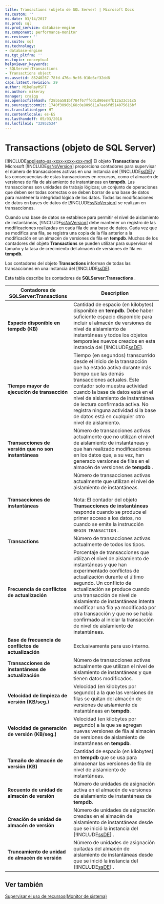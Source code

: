 ```yaml
---
title: Transactions (objeto de SQL Server) | Microsoft Docs
ms.custom: ''
ms.date: 03/14/2017
ms.prod: sql
ms.prod_service: database-engine
ms.component: performance-monitor
ms.reviewer: ''
ms.suite: sql
ms.technology:
- database-engine
ms.tgt_pltfrm: ''
ms.topic: conceptual
helpviewer_keywords:
- SQLServer:Transactions
- Transactions object
ms.assetid: 85240267-78fd-476a-9ef6-010d6cf32dd8
caps.latest.revision: 29
author: MikeRayMSFT
ms.author: mikeray
manager: craigg
ms.openlocfilehash: f28b5a581bf784f67ffdd1d90e84fb12a33c51c5
ms.sourcegitcommit: 1740f3090b168c0e809611a7aa6fd514075616bf
ms.translationtype: HT
ms.contentlocale: es-ES
ms.lasthandoff: 05/03/2018
ms.locfileid: "32952534"
---
```

# <a name="sql-server-transactions-object"></a>Transactions (objeto de SQL Server)
[!INCLUDE[appliesto-ss-xxxx-xxxx-xxx-md](../../includes/appliesto-ss-xxxx-xxxx-xxx-md.md)]
  El objeto **Transactions** de Microsoft [!INCLUDE[ssNoVersion](../../includes/ssnoversion-md.md)] proporciona contadores para supervisar el número de transacciones activas en una instancia del [!INCLUDE[ssDE](../../includes/ssde-md.md)]y las consecuencias de estas transacciones en recursos, como el almacén de versiones de fila de aislamiento de instantáneas en **tempdb**. Las transacciones son unidades de trabajo lógicas; un conjunto de operaciones que deben ser todas correctas o se deben borrar de una base de datos para mantener la integridad lógica de los datos. Todas las modificaciones de datos en bases de datos de [!INCLUDE[ssNoVersion](../../includes/ssnoversion-md.md)] se realizan en transacciones.  
  
 Cuando una base de datos se establece para permitir el nivel de aislamiento de instantáneas, [!INCLUDE[ssNoVersion](../../includes/ssnoversion-md.md)] debe mantener un registro de las modificaciones realizadas en cada fila de una base de datos. Cada vez que se modifica una fila, se registra una copia de la fila anterior a la modificación en un almacén de versiones de fila en **tempdb**. Muchos de los contadores del objeto **Transactions** se pueden utilizar para supervisar el tamaño y la tasa de crecimiento del almacén de versiones de fila en **tempdb**.  
  
 Los contadores del objeto **Transactions** informan de todas las transacciones en una instancia del [!INCLUDE[ssDE](../../includes/ssde-md.md)].  
  
 Esta tabla describe los contadores de **SQLServer:Transactions** .  
  
|Contadores de SQLServer:Transactions|Description|  
|--------------------------------------|-----------------|  
|**Espacio disponible en tempdb (KB)**|Cantidad de espacio (en kilobytes) disponible en **tempdb**. Debe haber suficiente espacio disponible para incluir el almacén de versiones de nivel de aislamiento de instantáneas y todos los objetos temporales nuevos creados en esta instancia del [!INCLUDE[ssDE](../../includes/ssde-md.md)].|  
|**Tiempo mayor de ejecución de transacción**|Tiempo (en segundos) transcurrido desde el inicio de la transacción que ha estado activa durante más tiempo que las demás transacciones actuales. Este contador solo muestra actividad cuando la base de datos está en el nivel de aislamiento de instantánea de lectura confirmada activa. No registra ninguna actividad si la base de datos está en cualquier otro nivel de aislamiento.|  
|**Transacciones de versión que no son instantáneas**|Número de transacciones activas actualmente que no utilizan el nivel de aislamiento de instantáneas y que han realizado modificaciones en los datos que, a su vez, han generado versiones de filas en el almacén de versiones de **tempdb** .|  
|**Transacciones de instantáneas**|Número de transacciones activas actualmente que utilizan el nivel de aislamiento de instantáneas.<br /><br /> Nota: El contador del objeto **Transacciones de instantáneas** responde cuando se produce el primer acceso a los datos, no cuando se emite la instrucción `BEGIN TRANSACTION` .|  
|**Transactions**|Número de transacciones activas actualmente de todos los tipos.|  
|**Frecuencia de conflictos de actualización**|Porcentaje de transacciones que utilizan el nivel de aislamiento de instantáneas y que han experimentado conflictos de actualización durante el último segundo. Un conflicto de actualización se produce cuando una transacción de nivel de aislamiento de instantáneas intenta modificar una fila ya modificada por otra transacción y que no se había confirmado al iniciar la transacción de nivel de aislamiento de instantáneas.|  
|**Base de frecuencia de conflictos de actualización**|Exclusivamente para uso interno.|
|**Transacciones de instantáneas de actualización**|Número de transacciones activas actualmente que utilizan el nivel de aislamiento de instantáneas y que tienen datos modificados.|  
|**Velocidad de limpieza de versión (KB/seg.)**|Velocidad (en kilobytes por segundo) a la que las versiones de filas se quitan del almacén de versiones de aislamiento de instantáneas en **tempdb**.|  
|**Velocidad de generación de versión (KB/seg.)**|Velocidad (en kilobytes por segundo) a la que se agregan nuevas versiones de fila al almacén de versiones de aislamiento de instantáneas en **tempdb**.|  
|**Tamaño de almacén de versión (KB)**|Cantidad de espacio (en kilobytes) en **tempdb** que se usa para almacenar las versiones de fila de nivel de aislamiento de instantáneas.|  
|**Recuento de unidad de almacén de versión**|Número de unidades de asignación activa en el almacén de versiones de aislamiento de instantáneas de **tempdb**.|  
|**Creación de unidad de almacén de versión**|Número de unidades de asignación creadas en el almacén de aislamiento de instantáneas desde que se inició la instancia del [!INCLUDE[ssDE](../../includes/ssde-md.md)] .|  
|**Truncamiento de unidad de almacén de versión**|Número de unidades de asignación quitadas del almacén de aislamiento de instantáneas desde que se inició la instancia del [!INCLUDE[ssDE](../../includes/ssde-md.md)] .|  
  
## <a name="see-also"></a>Ver también  
 [Supervisar el uso de recursos&#40;Monitor de sistema&#41;](../../relational-databases/performance-monitor/monitor-resource-usage-system-monitor.md)  
  
  
